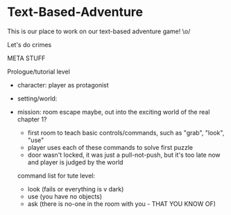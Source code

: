 # Text-Based-Adventure
This is our place to work on our text-based adventure game! \o/


Let's do crimes

META STUFF 

Prologue/tutorial level
- character: player as protagonist 
- setting/world: 
- mission: room escape maybe, out into the exciting world of the real chapter 1? 
 
  - first room to teach basic controls/commands, such as "grab", "look", "use"
  - player uses each of these commands to solve first puzzle
  - door wasn't locked, it was just a pull-not-push, but it's too late now and player is judged by the world
  
  command list for tute level: 
  - look (fails or everything is v dark)
  - use (you have no objects)
  - ask (there is no-one in the room with you - THAT YOU KNOW OF)
  
  
